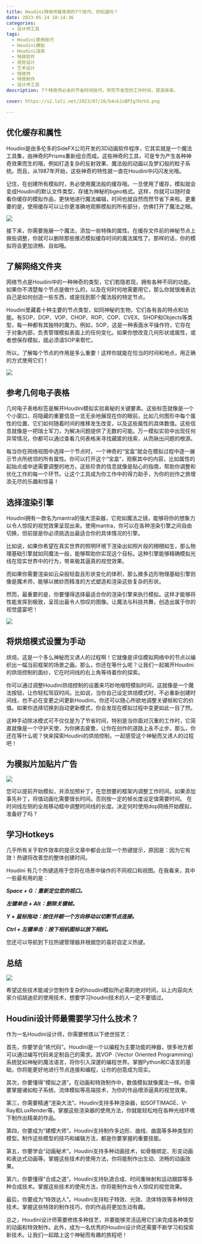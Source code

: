 ```yaml
---
title: Houdini特效师最常用的7个技巧，你知道吗？
date: 2023-05-24 18:14:36
categories:
  - 设计师工具
tags:
  - Houdini使用技巧
  - Houdini模拟
  - Houdini渲染
  - 特效软件
  - 视觉设计
  - 艺术设计
  - 特效师
  - 特效制作
  - 设计师工具
description: 7个特效师必会的节省时间技巧，学完节省您的工作时间，提高效率。

cover: https://s2.loli.net/2023/07/26/b4vk2xBPIg7HzVd.png

---
```


## 优化缓存和属性

Houdini是由多伦多的SideFX公司开发的3D动画软件程序，它其实就是一个魔法工具集，由神奇的Prisms重新组合而成。这些神奇的工具，可是专为产生各种神奇效果而生的哦，例如打造复杂的反射效果、魔法般的动画以及梦幻般的粒子系统。而且，从1987年开始，这些神奇的特性就一直在Houdini中闪闪发光哦。

记住，在创建所有模拟时，务必使用魔法般的缓存哦。一旦使用了缓存，模拟就会变成Houdini的默认文件类型，存储为神秘的bgeo格式。这样，你就可以随时查看你缓存的模拟作品，更快地进行魔法编辑，时间也就自然而然节省下来啦。更重要的是，使用缓存可以让你更准确地观察模拟的所有部分，仿佛打开了魔法之眼。

![](https://s2.loli.net/2023/07/26/oCMRun4bjZQODWv.png)

接下来，你需要施展一个魔法，添加一些特殊的属性。在缓存文件前的神秘节点上做些调整，你就可以删除那些推迟模拟缓存时间的魔法属性了。那样的话，你的模拟将会更加流畅、自如哦。

## 了解网络文件夹

网络节点是Houdini中的一种神奇的类型，它们若隐若现，拥有各种不同的功能。如果你不清楚每个节点是做什么的，以及在何时何地需要用它，那么你就很难表达自己是如何创造一些东西，或是找到那个魔法般的特定节点。

Houdini里藏着十种主要的节点类型，如同神秘的生物，它们各有各的特点和功能。有SOP、DOP、VOP、CHOP、ROP、COP、CVEX、SHOP和Objects等类型，每一种都有其独特的魔力。例如，SOP，这是一种表面水平操作符，它存在于对象内部，负责管理模拟表面上的任何变化。如果你想改变几何形状或属性，或者想保存模拟，就必须请SOP来帮忙。

所以，了解每个节点的作用是多么重要！这样你就能在恰当的时间和地点，用正确的方式使用它们！

![](https://s2.loli.net/2023/07/26/fbvt5qYujmnyXDs.png)

## 参考几何电子表格

几何电子表格标签是解开Houdini模拟实验奥秘的关键要素。这些标签就像是一个个小窗口，将隐藏的重要信息一览无余地展现在你的眼前，比如几何图形中每个属性的位置、它们如何随着时间的推移发生改变，以及这些属性的具体数值。这些信息就像是一把瑞士军刀，为解决问题提供了无数的可能。万一模拟实验中出现任何异常情况，你都可以通过查看几何表格来寻找藏匿的线索，从而揪出问题的根源。

每当你在网络视图中选择一个节点时，一个神奇的“宝盒”就会在模拟过程中逐一展示节点所统领的所有属性。你可以打开这个“宝盒”，观察其中的内容，比如属性的起始点或中途需要调整的地方。这些珍贵的信息就像是贴心的指南，帮助你调整和优化工作的每一个环节。让这个工具成为你工作中的得力助手，为你的创作之旅增添无尽的乐趣和惊喜！

## 选择渲染引擎

Houdini拥有一款名为mantra的强大渲染器，它宛如魔法之镜，能够将你的想象力以令人惊叹的视觉效果呈现出来。使用mantra，你可以在各种渲染引擎之间自由切换，但前提是你必须挑选出最适合你的具体情况的引擎。

比如说，如果你希望在真实世界的照明环境下渲染出如照片般的栩栩如生，那么物理基础引擎就如同魔法一般，能够帮助你实现这个目标。这种引擎能够精确模拟光线在现实世界中的行为，带来极其逼真的视觉效果。

而如果你需要渲染如云朵般轻盈且形状变化的体积，那么微多边形物理基础引擎则像是魔术师，能够以微妙而精准的方式塑造和渲染这些复杂的形状。

然而，最重要的是，你要懂得选择最适合你的渲染引擎来执行模拟。这样才能够将性能发挥到极致，呈现出最令人惊叹的图像。让魔法与科技共舞，创造出属于你的视觉盛宴吧！

![](https://s2.loli.net/2023/07/26/SuwgdkWzh9q5HrT.png)

## 将烘焙模式设置为手动

烘焙，这是一个多么神秘而又诱人的过程啊！它就像是评估模拟网络中的节点以编织出一幅当前框架的场景之画。那么，你还在等什么呢？让我们一起揭开Houdini的烘焙控制的面纱，它在时间线的右上角等待着你的探索。

你可以通过调整Houdini烘焙控制的设置来巧妙地缩短模拟时间，这就像是一个魔法按钮，让你轻松驾驭时间。比如说，当你自己设定烘焙模式时，不必重新创建时间线，也不必在变更之间更新Houdini，你还可以随心所欲地调整关键帧和它的价值。如果你选择切换到自动更新模式，你会发现在模拟过程中变更如此一目了然。

这种手动除冰模式可不仅仅是为了节省时间，特别是当你面对沉重的工作时，它简直就像是一个守护天使，为你拂去疲惫，让你在创作的道路上永不止步。那么，你还在等什么呢？快来探索Houdini的烘焙控制，一起感受这个神秘而又诱人的过程吧！

## 为模拟片加贴片广告

![](https://s2.loli.net/2023/07/26/FzS8e5AOmUowqyD.png)

您可以提前开始模拟，并添加预补丁，在您想要的框架内调整工作时间。如果添加事先补丁，将值动画化需要很长时间。否则按一定的帧长度设定值需要时间。
在时间线左侧的全局移动框中调整时间线的长度。决定何时使用dop网络开始模拟，准备好了吗？

## 学习Hotkeys
几乎所有关于软件效率的提示文章中都会出现一个热键提示，原因是：因为它有效！热键将改善您的整体创建时间。

Houdini 有几个热键适用于您将在场景中操作的不同视口和视图。在我看来，其中一些最有用的是：

***Space + G：重新定位您的视口。***

***左键单击 + Alt：删除关键帧。***

***Y + 鼠标拖动：按住并朝一个方向移动以切断节点连接。***

***Ctrl + 左键单击：按下相机图标以放下相机。***

您还可以导航到下拉热键管理器并根据您的喜好自定义热键。

## 总结

![](https://s2.loli.net/2023/07/26/b4vk2xBPIg7HzVd.png)

希望这些技术能减少您制作复杂的houdini模拟所必需的绝对时间，以上内容向大家介绍胡迪尼的使用技术，想要学习houdini技术的人一定不要错过。

## Houdini设计师最需要学习什么技术？

作为一名Houdini设计师，你需要修炼以下绝世技艺：

首先，你要学会“练代码”。Houdini是一个以编程为主要功能的神器，很多地方都可以通过编写代码来定制自己的需求。其VOP（Vector Oriented Programming）系统犹如神秘的魔法语言，将你引入深邃的编程世界。掌握Python和C语言的基础，你将能更好地进行节点连接和编程，让你的创意成为现实。

其次，你要懂得“模拟之道”。在动画和特效制作中，数值模拟就像魔法一样。你需要掌握诸如粒子系统、流体模拟等高端技术，为你的作品增添逼真的视觉效果。

第三，你需要精通“渲染大法”。Houdini支持多种渲染器，如SOFTIMAGE、V-Ray和LuxRender等。掌握这些渲染器的使用方法，你就能轻松地在各种光线环境下制作出精美的作品。

第四，你要成为“建模大师”。Houdini支持制作多边形、曲线、曲面等多种类型的模型。制作这些模型的技巧和编辑方法，都是你要掌握的重要技能。

第五，你要学会“动画秘术”。Houdini支持多种动画技术，如骨骼绑定、形变动画和表达式动画等。掌握这些技术的使用方法，你将能制作出生动、流畅的动画效果。

第六，你要懂得“合成之道”。Houdini支持轨道合成、时间重映射和运动跟踪等多种合成技术。掌握这些技术的使用方法，你将能制作出令人惊叹的视觉效果。

最后，你要成为“特效达人”。Houdini支持粒子特效、光效、流体特效等多种特效技术。掌握这些特效的制作技巧，你的作品将更加生动有趣。

总之，Houdini设计师需要修炼多种技艺，并要能够灵活运用它们来完成各种类型的动画和特效制作。此外，成为一名优秀的Houdini设计师还需要不断学习和探索新技术。让我们一起踏上这个神秘而有趣的旅程吧！


